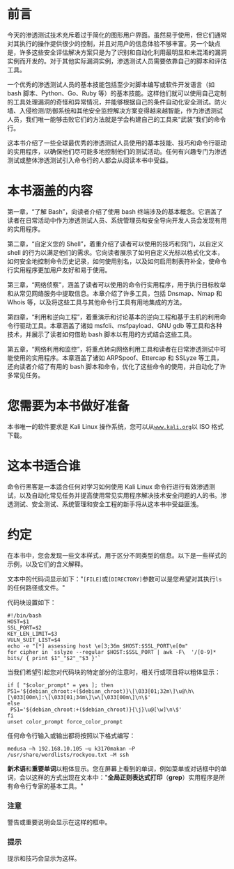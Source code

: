 # 前言

今天的渗透测试技术充斥着过于简化的图形用户界面。虽然易于使用，但它们通常对其执行的操作提供很少的控制，并且对用户的信息体验不够丰富。另一个缺点是，许多这些安全评估解决方案只是为了识别和自动化利用最明显和未混淆的漏洞实例而开发的。对于其他实际漏洞实例，渗透测试人员需要依靠自己的脚本和评估工具。

一个优秀的渗透测试人员的基本技能包括至少对脚本编写或软件开发语言（如 bash 脚本、Python、Go、Ruby 等）的基本技能。这样他们就可以使用自己定制的工具处理漏洞的奇怪和异常情况，并能够根据自己的条件自动化安全测试。防火墙、入侵检测/防御系统和其他安全监控解决方案变得越来越智能，作为渗透测试人员，我们唯一能够击败它们的方法就是学会构建自己的工具来“武装”我们的命令行。

这本书介绍了一些全球最优秀的渗透测试人员使用的基本技能、技巧和命令行驱动的实用程序，以确保他们尽可能多地控制他们的测试活动。任何有兴趣专门为渗透测试或整体渗透测试引入命令行的人都会从阅读本书中受益。

# 本书涵盖的内容

第一章，“了解 Bash”，向读者介绍了使用 bash 终端涉及的基本概念。它涵盖了读者在日常活动中作为渗透测试人员、系统管理员和安全导向开发人员会发现有用的实用程序。

第二章，“自定义您的 Shell”，着重介绍了读者可以使用的技巧和窍门，以自定义 shell 的行为以满足他们的需求。它向读者展示了如何自定义光标以格式化文本，如何安全地控制命令历史记录，如何使用别名，以及如何启用制表符补全，使命令行实用程序更加用户友好和易于使用。

第三章，“网络侦察”，涵盖了读者可以使用的命令行实用程序，用于执行目标枚举和从常见网络服务中提取信息。本章介绍了许多工具，包括 Dnsmap、Nmap 和 Whois 等，以及将这些工具与其他命令行工具有用地集成的方法。

第四章，“利用和逆向工程”，着重演示和讨论基本的逆向工程和基于主机的利用命令行驱动工具。本章涵盖了诸如 msfcli、msfpayload、GNU gdb 等工具和各种技术，并展示了读者如何借助 bash 脚本以有用的方式结合这些工具。

第五章，“网络利用和监控”，将重点转向网络利用工具和读者在日常渗透测试中可能使用的实用程序。本章涵盖了诸如 ARPSpoof、Ettercap 和 SSLyze 等工具，还向读者介绍了有用的 bash 脚本和命令，优化了这些命令的使用，并自动化了许多常见任务。

# 您需要为本书做好准备

本书唯一的软件要求是 Kali Linux 操作系统，您可以从[`www.kali.org`](http://www.kali.org)以 ISO 格式下载。

# 这本书适合谁

命令行黑客是一本适合任何对学习如何使用 Kali Linux 命令行进行有效渗透测试，以及自动化常见任务并提高使用常见实用程序解决技术安全问题的人的书。渗透测试、安全测试、系统管理和安全工程的新手将从这本书中受益匪浅。

# 约定

在本书中，您会发现一些文本样式，用于区分不同类型的信息。以下是一些样式的示例，以及它们的含义解释。

文本中的代码词显示如下："`[FILE]`或`[DIRECTORY]`参数可以是您希望对其执行`ls`的任何路径或文件。"

代码块设置如下：

```
#!/bin/bash
HOST=$1
SSL_PORT=$2
KEY_LEN_LIMIT=$3
VULN_SUIT_LIST=$4
echo -e "[*] assessing host \e[3;36m $HOST:$SSL_PORT\e[0m"
for cipher in `sslyze --regular $HOST:$SSL_PORT | awk -F\  '/[0-9]* bits/ { print $1"_"$2"_"$3 }'`
```

当我们希望引起您对代码块的特定部分的注意时，相关行或项目将以粗体显示：

```
if [ "$color_prompt" = yes ]; then
PS1='${debian_chroot:+($debian_chroot)}\[\033[01;32m\]\u@\h\[\033[00m\]:\[\033[01;34m\]\w\[\033[00m\]\n\$'
else
 PS1='${debian_chroot:+($debian_chroot)}{\j}\u@[\w]\n\$'
fi
unset color_prompt force_color_prompt 
```

任何命令行输入或输出都将按照以下格式编写：

```
medusa –h 192.168.10.105 –u k3170makan –P /usr/share/wordlists/rockyou.txt –M ssh

```

**新术语**和**重要单词**以粗体显示。您在屏幕上看到的单词，例如菜单或对话框中的单词，会以这样的方式出现在文本中："**全局正则表达式打印**（**grep**）实用程序是所有命令行专家的基本工具。"

### 注意

警告或重要说明会显示在这样的框中。

### 提示

提示和技巧会显示为这样。
